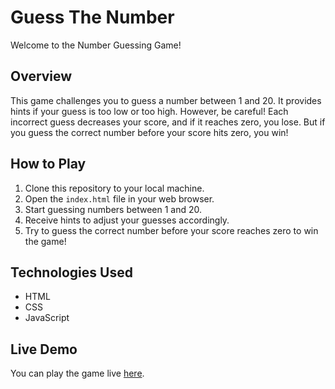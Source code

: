 # Guess The Number

Welcome to the Number Guessing Game!

## Overview

This game challenges you to guess a number between 1 and 20. It provides hints if your guess is too low or too high. However, be careful! Each incorrect guess decreases your score, and if it reaches zero, you lose. But if you guess the correct number before your score hits zero, you win!

## How to Play

1. Clone this repository to your local machine.
2. Open the `index.html` file in your web browser.
3. Start guessing numbers between 1 and 20.
4. Receive hints to adjust your guesses accordingly.
5. Try to guess the correct number before your score reaches zero to win the game!

## Technologies Used

- HTML
- CSS
- JavaScript

## Live Demo

You can play the game live [here](https://guesshiddennumber.netlify.app/).

